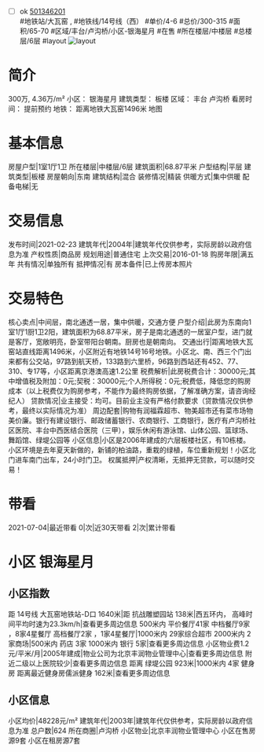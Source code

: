 - [ ] ok [501346201](https://bj.5i5j.com/ershoufang/501346201.html)  
 #地铁站/大瓦窑 ,  #地铁线/14号线（西）
#单价/4-6 #总价/300-315 #面积/65-70   #区域/丰台/卢沟桥/小区-银海星月 #在售 #所在楼层/中楼层 #总楼层/6层 #layout 
![layout](http://image2a.5i5j.com/bdir/layout/01708e8a90c24de2923f5416a976bd95.jpg_P5.jpg) 
# 简介 
 300万,  4.36万/m² 
小区： 银海星月
建筑类型： 板楼
区域： 丰台 卢沟桥
看房时间： 提前预约
地铁： 距离地铁大瓦窑1496米 地图
# 基本信息 
 房屋户型|1室1厅1卫
所在楼层|中楼层/6层
建筑面积|68.87平米
户型结构|平层
建筑类型|板楼
房屋朝向|东南
建筑结构|混合
装修情况|精装
供暖方式|集中供暖
配备电梯|无
# 交易信息 
 发布时间|2021-02-23
建筑年代|2004年|建筑年代仅供参考，实际房龄以政府信息为准
产权性质|商品房
规划用途|普通住宅
上次交易|2016-01-18
购房年限|满五年
共有情况|单独所有
抵押情况|有
房本备件|已上传房本照片
# 交易特色 
 核心卖点|中间层，南北通透一居，集中供暖，交通方便
户型介绍|此房为东南向1室1厅1厨1卫2阳，建筑面积为68.87平米，房子是南北通透的一居室户型，进门就是客厅，宽敞明亮，卧室带阳台朝南。厨房也是朝南向。
交通出行|距离地铁大瓦窑站直线距离1496米，小区附近有地铁14号16号地铁。小区北、南、西三个门出来都有公交站，97路到航天桥，133路到六里桥，96路到西站还有452、77、310、专17等，小区距离京港澳高速1.2公里
税费解析|此房税费合计：30000元;其中增值税及附加：0元;契税：30000元;个人所得税：0元;税费低，降低您的购房成本（以上税费仅为购房参考，不能作为最终购房依据，了解准确方案，请咨询经纪人）
贷款情况|业主接受：均可。目前业主没有严格付款要求（贷款情况仅供参考，最终以实际情况为准）
周边配套|购物有润福霖超市、物美超市还有菜市场物美价廉。银行有建设银行、邮政储蓄银行、农商银行、工商银行，医疗有卢沟桥社区医院、丰台中西医结合医院（三甲），娱乐休闲有游泳馆、山体公园、篮球场、舞蹈馆、绿堤公园等
小区信息|小区是2006年建成的六层板楼社区，有10栋楼。小区环境是去年夏天新做的，新铺的柏油路，重栽的绿植，车位重新规划！小区北门进车南门出车，24小时门卫。
权属抵押|产权清晰，无抵押无贷款，可以随时交易！
# 带看 
 2021-07-04|最近带看	 0|次|近30天带看	 2|次|累计带看
# 小区 银海星月
## 小区指数 
 距 14号线 大瓦窑地铁站-D口 1640米|距 抗战雕塑园站 138米|西五环内， 高峰时间平均时速为23.3km/h|查看更多周边信息
500米内 平价餐厅41家
中档餐厅9家 ，8家4星餐厅
高档餐厅2家 ，1家4星餐厅|1000米内 29家综合超市
2000米内 2家商场|500米内 药店 3家
1000米内 银行 5家|查看更多周边信息
小区物业费1.2元/平米/月|2005年建成|物业公司为北京丰润物业管理中心|查看更多周边信息
附近二级以上医院较少|查看更多周边信息
距离 绿堤公园 923米|1000米内 4家 健身房
距离最近健身房儒派健身 162米|查看更多周边信息
## 小区信息 
 小区均价|48228元/m²
建筑年代|2003年|建筑年代仅供参考，实际房龄以政府信息为准
总户数|624
所在商圈|卢沟桥
小区物业|北京丰润物业管理中心
小区在售房源9套
小区在租房源7套
